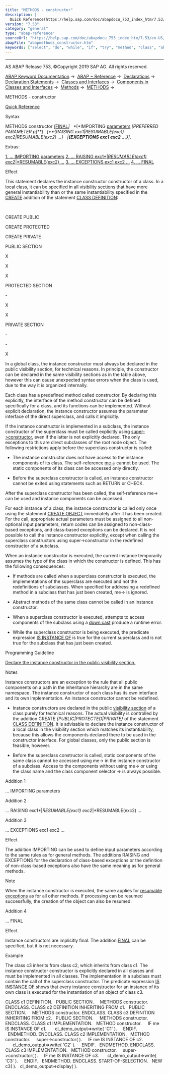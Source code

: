 ```yaml
---
title: "METHODS - constructor"
description: |
  Quick Reference(https://help.sap.com/doc/abapdocu_753_index_htm/7.53/en-US/abapmethods_shortref.htm) Syntax METHODS constructor FINAL(https://help.sap.com/doc/abapdocu_753_index_htm/7.53/en-US/abapmethods_abstract_final.htm) IMPORTING parameters(https://help.sap.com/doc/abapdocu_75
version: "7.53"
category: "general"
type: "abap-reference"
sourceUrl: "https://help.sap.com/doc/abapdocu_753_index_htm/7.53/en-US/abapmethods_constructor.htm"
abapFile: "abapmethods_constructor.htm"
keywords: ["select", "do", "while", "if", "try", "method", "class", "abapmethods", "constructor"]
---
```


* * *

AS ABAP Release 753, ©Copyright 2019 SAP AG. All rights reserved.

[ABAP Keyword Documentation](https://help.sap.com/doc/abapdocu_753_index_htm/7.53/en-US/abenabap.htm) →  [ABAP − Reference](https://help.sap.com/doc/abapdocu_753_index_htm/7.53/en-US/abenabap_reference.htm) →  [Declarations](https://help.sap.com/doc/abapdocu_753_index_htm/7.53/en-US/abendeclarations.htm) →  [Declaration Statements](https://help.sap.com/doc/abapdocu_753_index_htm/7.53/en-US/abenabap_declarations.htm) →  [Classes and Interfaces](https://help.sap.com/doc/abapdocu_753_index_htm/7.53/en-US/abenclasses_and_interfaces.htm) →  [Components in Classes and Interfaces](https://help.sap.com/doc/abapdocu_753_index_htm/7.53/en-US/abenclass_ifac_components.htm) →  [Methods](https://help.sap.com/doc/abapdocu_753_index_htm/7.53/en-US/abenmethods.htm) →  [METHODS](https://help.sap.com/doc/abapdocu_753_index_htm/7.53/en-US/abapmethods.htm) → 

METHODS - constructor

[Quick Reference](https://help.sap.com/doc/abapdocu_753_index_htm/7.53/en-US/abapmethods_shortref.htm)

Syntax

METHODS constructor *\[*[FINAL](https://help.sap.com/doc/abapdocu_753_index_htm/7.53/en-US/abapmethods_abstract_final.htm)*\]*
  *\[*IMPORTING [parameters](https://help.sap.com/doc/abapdocu_753_index_htm/7.53/en-US/abapmethods_parameters.htm) *\[*PREFERRED PARAMETER p*\]**\]*
  *\[**{*RAISING exc1*|*RESUMABLE(exc1) exc2*|*RESUMABLE(exc2) ...*}*
  *|**{*EXCEPTIONS exc1 exc2 ...*}**\]*.

Extras:

[1\. ... IMPORTING parameters](#!ABAP_ADDITION_1@1@)
[2\. ... RAISING exc1*|*RESUMABLE(exc1) exc2*|*RESUMABLE(exc2) ...](#!ABAP_ADDITION_2@2@)
[3\. ... EXCEPTIONS exc1 exc2 ...](#!ABAP_ADDITION_3@3@)
[4\. ... FINAL](#!ABAP_ADDITION_4@4@)

Effect

This statement declares the instance constructor constructor of a class. In a local class, it can be specified in all [visibility sections](https://help.sap.com/doc/abapdocu_753_index_htm/7.53/en-US/abenvisibility_section_glosry.htm "Glossary Entry") that have more general instantiability than or the same instantiability specified in the [CREATE](https://help.sap.com/doc/abapdocu_753_index_htm/7.53/en-US/abapclass_options.htm) addition of the statement [CLASS DEFINITION](https://help.sap.com/doc/abapdocu_753_index_htm/7.53/en-US/abapclass_definition.htm):

 

CREATE PUBLIC

CREATE PROTECTED

CREATE PRIVATE

PUBLIC SECTION

X

X

X

PROTECTED SECTION

\-

X

X

PRIVATE SECTION

\-

\-

X

In a global class, the instance constructor must always be declared in the public visibility section, for technical reasons. In principle, the constructor can be declared in the same visibility sections as in the table above, however this can cause unexpected syntax errors when the class is used, due to the way it is organized internally.

Each class has a predefined method called constructor. By declaring this explicitly, the interface of the method constructor can be defined specifically for a class, and its functions can be implemented. Without explicit declaration, the instance constructor assumes the parameter interface of the direct superclass, and calls it implicitly.

If the instance constructor is implemented in a subclass, the instance constructor of the superclass must be called explicitly using [super->constructor](https://help.sap.com/doc/abapdocu_753_index_htm/7.53/en-US/abapcall_method_meth_super.htm), even if the latter is not explicitly declared. The only exceptions to this are direct subclasses of the root node object. The following restrictions apply before the superclass constructor is called:

-   The instance constructor does not have access to the instance components of its class. The self-reference [me->](https://help.sap.com/doc/abapdocu_753_index_htm/7.53/en-US/abenme.htm) cannot be used. The static components of its class can be accessed only directly.
    
-   Before the superclass constructor is called, an instance constructor cannot be exited using statements such as RETURN or CHECK.
    

After the superclass constructor has been called, the self-reference me-> can be used and instance components can be accessed.

For each instance of a class, the instance constructor is called only once using the statement [CREATE OBJECT](https://help.sap.com/doc/abapdocu_753_index_htm/7.53/en-US/abapcreate_object.htm) immediately after it has been created. For the call, appropriate actual parameters must be assigned to all non-optional input parameters, return codes can be assigned to non-class-based exceptions, and class-based exceptions can be declared. It is not possible to call the instance constructor explicitly, except when calling the superclass constructors using super->constructor in the redefined constructor of a subclass.

When an instance constructor is executed, the current instance temporarily assumes the type of the class in which the constructor is defined. This has the following consequences:

-   If methods are called when a superclass constructor is executed, the implementations of the superclass are executed and not the redefinitions of subclasses. When specified for addressing a redefined method in a subclass that has just been created, me-> is ignored.
    
-   Abstract methods of the same class cannot be called in an instance constructor.
    
-   When a superclass constructor is executed, attempts to access components of the subclass using a [down cast](https://help.sap.com/doc/abapdocu_753_index_htm/7.53/en-US/abendown_cast_glosry.htm "Glossary Entry") produce a runtime error.
    
-   While the superclass constructor is being executed, the predicate expression [IS INSTANCE OF](https://help.sap.com/doc/abapdocu_753_index_htm/7.53/en-US/abenlogexp_instance_of.htm) is true for the current superclass and is not true for the subclass that has just been created.
    

Programming Guideline

[Declare the instance constructor in the public visibility section.](https://help.sap.com/doc/abapdocu_753_index_htm/7.53/en-US/abeninstance_constructor_guidl.htm "Guideline")

Notes

Instance constructors are an exception to the rule that all public components on a path in the inheritance hierarchy are in the same namespace. The instance constructor of each class has its own interface and its own implementation. An instance constructor cannot be redefined.

-   Instance constructors are declared in the public [visibility section](https://help.sap.com/doc/abapdocu_753_index_htm/7.53/en-US/abenvisibility_section_glosry.htm "Glossary Entry") of a class purely for technical reasons. The actual visibility is controlled by the addition CREATE *{*PUBLIC*|*PROTECTED*|*PRIVATE*}* of the statement [CLASS DEFINITION](https://help.sap.com/doc/abapdocu_753_index_htm/7.53/en-US/abapclass_definition.htm). It is advisable to declare the instance constructor of a local class in the visibility section which matches its instantiability, because this allows the components declared there to be used in the constructor interface. For global classes, only the public section is feasible, however.
    
-   Before the superclass constructor is called, static components of the same class cannot be accessed using me-> in the instance constructor of a subclass. Access to the components without using me-> or using the class name and the class component selector \=> is always possible.
    

Addition 1

... IMPORTING parameters

Addition 2

... RAISING exc1*|*RESUMABLE(exc1) exc2*|*RESUMABLE(exc2) ...

Addition 3

... EXCEPTIONS exc1 exc2 ...

Effect

The addition IMPORTING can be used to define input parameters according to the same rules as for general methods. The additions RAISING and EXCEPTIONS for the declaration of class-based exceptions or the definition of non-class-based exceptions also have the same meaning as for general methods.

Note

When the instance constructor is executed, the same applies for [resumable exceptions](https://help.sap.com/doc/abapdocu_753_index_htm/7.53/en-US/abenresumable_exception_glosry.htm "Glossary Entry") as for all other methods. If processing can be resumed successfully, the creation of the object can also be resumed.

Addition 4

... FINAL

Effect

Instance constructors are implicitly final. The addition [FINAL](https://help.sap.com/doc/abapdocu_753_index_htm/7.53/en-US/abapmethods_abstract_final.htm) can be specified, but it is not necessary.

Example

The class c3 inherits from class c2, which inherits from class c1. The instance constructor constructor is explicitly declared in all classes and must be implemented in all classes. The implementation in a subclass must contain the call of the superclass constructor. The predicate expression [IS INSTANCE OF](https://help.sap.com/doc/abapdocu_753_index_htm/7.53/en-US/abenlogexp_instance_of.htm) shows that every instance constructor for an instance of its own class is executed for the instantiation of an object of class c3.

CLASS c1 DEFINITION.
  PUBLIC SECTION.
    METHODS constructor.
ENDCLASS.
CLASS c2 DEFINITION INHERITING FROM c1.
  PUBLIC SECTION.
    METHODS constructor.
ENDCLASS.
CLASS c3 DEFINITION INHERITING FROM c2.
  PUBLIC SECTION.
    METHODS constructor.
ENDCLASS.
CLASS c1 IMPLEMENTATION.
  METHOD constructor.
    IF me IS INSTANCE OF c1.
      cl\_demo\_output=>write( 'C1' ).
    ENDIF.
  ENDMETHOD.
ENDCLASS.
CLASS c2 IMPLEMENTATION.
  METHOD constructor.
    super->constructor( ).
    IF me IS INSTANCE OF c2.
      cl\_demo\_output=>write( 'C2' ).
    ENDIF.
  ENDMETHOD.
ENDCLASS.
CLASS c3 IMPLEMENTATION.
  METHOD constructor.
    super->constructor( ).
    IF me IS INSTANCE OF c3.
      cl\_demo\_output=>write( 'C3' ).
    ENDIF.
  ENDMETHOD.
ENDCLASS.
START-OF-SELECTION.
  NEW c3( ).
  cl\_demo\_output=>display( ).
